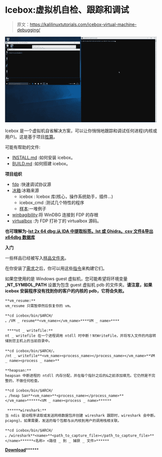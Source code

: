 # Icebox:虚拟机自检、跟踪和调试

> 原文：<https://kalilinuxtutorials.com/icebox-virtual-machine-debugging/>

[![Icebox : Virtual Machine Introspection, Tracing & Debugging](img/a476f02a26404ced30f22830260aa747.png "Icebox : Virtual Machine Introspection, Tracing & Debugging")](https://1.bp.blogspot.com/-DuuNKAB2hew/XR1khRnMLhI/AAAAAAAABMg/WcxID-1bxzMq1T3uEais5daN8B9s4EfdACLcBGAs/s1600/wireshark_icebox.gif)

Icebox 是一个虚拟机自省解决方案，可以让你悄悄地跟踪和调试任何进程(内核或用户)。这是基于项目[胜算](https://github.com/Winbagility/Winbagility)。

可能有帮助的文件:

*   [INSTALL.md](https://github.com/thalium/icebox/blob/master/doc/INSTALL.md) :如何安装 icebox。
*   [BUILD.md](https://github.com/thalium/icebox/blob/master/doc/BUILD.md) :如何搭建 icebox。

**项目组织**

*   [fdp](https://github.com/thalium/icebox/blob/master/src/FDP) :快速调试协议源
*   [冰箱](https://github.com/thalium/icebox/blob/master/src/icebox):冰箱来源
    *   icebox : Icebox 库(核心，操作系统助手，插件…)
    *   icebox_cmd :测试几个特性的程序
    *   [样本](https://github.com/thalium/icebox/blob/master/src/icebox/samples):一堆例子
*   [winbagibility](https://github.com/thalium/icebox/blob/master/src/Winbagility):将 WinDBG 连接到 FDP 的存根
*   [virtualbox](https://github.com/thalium/icebox/blob/master/third_party/virtualbox) :为 FDP 打补丁的 virtualbox 源码。

**也可理解为-[lst 2x 64 dbg:从 IDA 中提取标签。lst 或 Ghidra。csv 文件&导出 x64dbg 数据库](https://kalilinuxtutorials.com/lst2x64dbg-extract-labels/)**

**入门**

一些样品已经被写入[样品文件夹](https://github.com/thalium/icebox/blob/master/src/icebox/samples)。

在你安装了[需求](https://github.com/thalium/icebox/blob/master/doc/BUILD.md#requirements-to-compile-icebox)之后，你可以用这些[指令](https://github.com/thalium/icebox/blob/master/doc/BUILD.gen.md#stage-build)来构建它们。

如果您使用的是 Windows guest 虚拟机，您可能希望将环境变量 **_NT_SYMBOL_PATH** 设置为包含 guest 虚拟机 pdb 的文件夹。**请注意，如果 icebox 安装程序没有找到你的客户的内核的 pdb，它将会失败。**

```
**vm_resume:**
vm_resume 只需暂停然后恢复你的 vm。

**cd icebox/bin/$ARCH/
。/VM _ resume**<vm_name></vm_name>****VM _ name>****

 ****nt _ writefile:**
nt _ writefile 在一个进程调用 ntdll 时中断！NtWriteFile，并将写入文件的内容转储到您主机上的当前目录中。

**cd icebox/bin/$ARCH/。
/nt _ writefile**<vm_name><process_name></process_name></vm_name>**VM _ name><process _ name>**

**heapsan:**
heapsan 中断进程的 ntdll 内存分配，并在每个指针之后的&之前添加填充。它仍然是不完整的，不做任何检查。

**cd icebox/bin/$ARCH/
。/heap San**<vm_name>**<process_name></process_name>**</vm_name>******<VM _ name><process _ name>******

 ******wireshark:**
当 ndis 驱动程序读取或发送网络数据包并创建 wireshark 跟踪时，wireshark 会中断。pcapng)。如果需要，发送的每个包都与从内核到用户的调用栈相关联。

**cd icebox/bin/$ARCH/
。/wireshark**<name>**<path_to_capture_file></path_to_capture_file>**</name>******<名称> <路径 _ 到 _ 捕获 _ 文件>******
```

****[**Download**](https://github.com/thalium/icebox)**********
